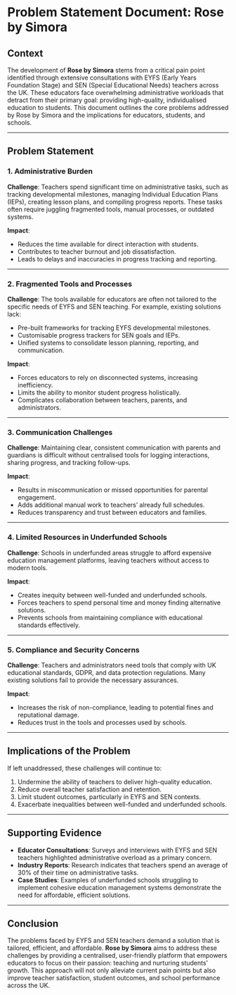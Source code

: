 # Problem Statement Document: Rose by Simora

## Context
The development of **Rose by Simora** stems from a critical pain point identified through extensive consultations with EYFS (Early Years Foundation Stage) and SEN (Special Educational Needs) teachers across the UK. These educators face overwhelming administrative workloads that detract from their primary goal: providing high-quality, individualised education to students. This document outlines the core problems addressed by Rose by Simora and the implications for educators, students, and schools.

---

## Problem Statement
### **1. Administrative Burden**
**Challenge**: Teachers spend significant time on administrative tasks, such as tracking developmental milestones, managing Individual Education Plans (IEPs), creating lesson plans, and compiling progress reports. These tasks often require juggling fragmented tools, manual processes, or outdated systems.

**Impact**:
- Reduces the time available for direct interaction with students.
- Contributes to teacher burnout and job dissatisfaction.
- Leads to delays and inaccuracies in progress tracking and reporting.

---

### **2. Fragmented Tools and Processes**
**Challenge**: The tools available for educators are often not tailored to the specific needs of EYFS and SEN teaching. For example, existing solutions lack:
- Pre-built frameworks for tracking EYFS developmental milestones.
- Customisable progress trackers for SEN goals and IEPs.
- Unified systems to consolidate lesson planning, reporting, and communication.

**Impact**:
- Forces educators to rely on disconnected systems, increasing inefficiency.
- Limits the ability to monitor student progress holistically.
- Complicates collaboration between teachers, parents, and administrators.

---

### **3. Communication Challenges**
**Challenge**: Maintaining clear, consistent communication with parents and guardians is difficult without centralised tools for logging interactions, sharing progress, and tracking follow-ups.

**Impact**:
- Results in miscommunication or missed opportunities for parental engagement.
- Adds additional manual work to teachers’ already full schedules.
- Reduces transparency and trust between educators and families.

---

### **4. Limited Resources in Underfunded Schools**
**Challenge**: Schools in underfunded areas struggle to afford expensive education management platforms, leaving teachers without access to modern tools.

**Impact**:
- Creates inequity between well-funded and underfunded schools.
- Forces teachers to spend personal time and money finding alternative solutions.
- Prevents schools from maintaining compliance with educational standards effectively.

---

### **5. Compliance and Security Concerns**
**Challenge**: Teachers and administrators need tools that comply with UK educational standards, GDPR, and data protection regulations. Many existing solutions fail to provide the necessary assurances.

**Impact**:
- Increases the risk of non-compliance, leading to potential fines and reputational damage.
- Reduces trust in the tools and processes used by schools.

---

## Implications of the Problem
If left unaddressed, these challenges will continue to:
1. Undermine the ability of teachers to deliver high-quality education.
2. Reduce overall teacher satisfaction and retention.
3. Limit student outcomes, particularly in EYFS and SEN contexts.
4. Exacerbate inequalities between well-funded and underfunded schools.

---

## Supporting Evidence
- **Educator Consultations**: Surveys and interviews with EYFS and SEN teachers highlighted administrative overload as a primary concern.
- **Industry Reports**: Research indicates that teachers spend an average of 30% of their time on administrative tasks.
- **Case Studies**: Examples of underfunded schools struggling to implement cohesive education management systems demonstrate the need for affordable, efficient solutions.

---

## Conclusion
The problems faced by EYFS and SEN teachers demand a solution that is tailored, efficient, and affordable. **Rose by Simora** aims to address these challenges by providing a centralised, user-friendly platform that empowers educators to focus on their passion: teaching and nurturing students’ growth. This approach will not only alleviate current pain points but also improve teacher satisfaction, student outcomes, and school performance across the UK.
